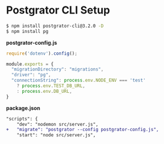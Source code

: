 # Postgrator CLI Setup

```bash
$ npm install postgrator-cli@3.2.0 -D
$ npm install pg
```

**postgrator-config.js**
```js
require('dotenv').config();

module.exports = {
  "migrationDirectory": "migrations",
  "driver": "pg",
  "connectionString": process.env.NODE_ENV === 'test'
    ? process.env.TEST_DB_URL,
    : process.env.DB_URL,
}
```

**package.json**
```diff
"scripts": {
    "dev": "nodemon src/server.js",
+   "migrate": "postgrator --config postgrator-config.js",
    "start": "node src/server.js",
```
